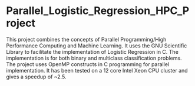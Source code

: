 # Parallel_Logistic_Regression_HPC_Project

This project combines the concepts of Parallel Programming/High Performance Computing and Machine
Learning. It uses the GNU Scientific Library to facilitate the implementation of Logistic Regression in C.
The implementation is for both binary and multiclass classification problems. The project uses OpenMP
constructs in C programming for parallel implementation. It has been tested on a 12 core Intel Xeon CPU
cluster and gives a speedup of ~2.5.
